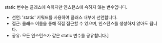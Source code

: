 static 변수는 클래스에 속하지만 인스턴스에 속하지 않는 변수입니다.

- 선언: 'static' 키워드를 사용하여 클래스 내부에 선언합니다.
- 접근: 클래스 이름을 통해 직접 접근할 수 있으며, 인스턴스를 생성하지 않아도 됩니다.
- 공유: 모든 인스턴스가 같은 static 변수를 공유합니다.]